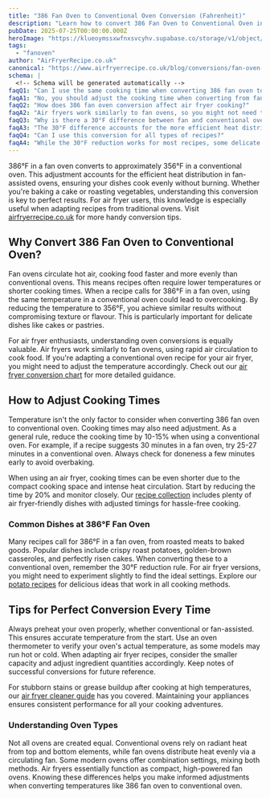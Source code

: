 ```yaml
---
title: "386 Fan Oven to Conventional Oven Conversion (Fahrenheit)"
description: "Learn how to convert 386 Fan Oven to Conventional Oven in Fahrenheit with our simple guide. Perfect for baking and air frying!"
pubDate: 2025-07-25T00:00:00.000Z
heroImage: "https://klueoymssxwfnxsvcyhv.supabase.co/storage/v1/object/public/Shmucket/386-fan-oven-to-conventional-oven-conversion-fahrenheit.png"
tags:
  - "fanoven"
author: "AirFryerRecipe.co.uk"
canonical: "https://www.airfryerrecipe.co.uk/blog/conversions/fan-oven-to-fahrenheit/386-fan-oven-to-conventional-oven-conversion-fahrenheit"
schema: |
  <!-- Schema will be generated automatically -->
faqQ1: "Can I use the same cooking time when converting 386 fan oven to conventional oven?"
faqA1: "No, you should adjust the cooking time when converting from fan to conventional oven. Typically, reduce the time by 10-15% when using a conventional oven at the converted temperature. Always check for doneness a few minutes early to prevent overcooking."
faqQ2: "How does 386 fan oven conversion affect air fryer cooking?"
faqA2: "Air fryers work similarly to fan ovens, so you might not need to adjust the temperature as much. However, due to their smaller size and faster air circulation, you'll likely need to reduce cooking times by about 20% compared to fan oven instructions."
faqQ3: "Why is there a 30°F difference between fan and conventional ovens?"
faqA3: "The 30°F difference accounts for the more efficient heat distribution in fan ovens. The circulating air cooks food faster and more evenly, so recipes require lower temperatures to achieve the same results as conventional ovens."
faqQ4: "Can I use this conversion for all types of recipes?"
faqA4: "While the 30°F reduction works for most recipes, some delicate items like soufflés or meringues might need more precise adjustments. It's always best to monitor your dish closely, especially when trying a conversion for the first time."
---
```

<p>386°F in a fan oven converts to approximately 356°F in a conventional oven. This adjustment accounts for the efficient heat distribution in fan-assisted ovens, ensuring your dishes cook evenly without burning. Whether you're baking a cake or roasting vegetables, understanding this conversion is key to perfect results. For air fryer users, this knowledge is especially useful when adapting recipes from traditional ovens. Visit <a href=https://www.airfryerrecipe.co.uk>airfryerrecipe.co.uk</a> for more handy conversion tips.</p>

<h2>Why Convert 386 Fan Oven to Conventional Oven?</h2>
<p>Fan ovens circulate hot air, cooking food faster and more evenly than conventional ovens. This means recipes often require lower temperatures or shorter cooking times. When a recipe calls for 386°F in a fan oven, using the same temperature in a conventional oven could lead to overcooking. By reducing the temperature to 356°F, you achieve similar results without compromising texture or flavour. This is particularly important for delicate dishes like cakes or pastries.</p>
<p>For air fryer enthusiasts, understanding oven conversions is equally valuable. Air fryers work similarly to fan ovens, using rapid air circulation to cook food. If you're adapting a conventional oven recipe for your air fryer, you might need to adjust the temperature accordingly. Check out our <a href=https://www.airfryerrecipe.co.uk/air-fryer-conversion-chart>air fryer conversion chart</a> for more detailed guidance.</p>

<h2>How to Adjust Cooking Times</h2>
<p>Temperature isn't the only factor to consider when converting 386 fan oven to conventional oven. Cooking times may also need adjustment. As a general rule, reduce the cooking time by 10-15% when using a conventional oven. For example, if a recipe suggests 30 minutes in a fan oven, try 25-27 minutes in a conventional oven. Always check for doneness a few minutes early to avoid overbaking.</p>
<p>When using an air fryer, cooking times can be even shorter due to the compact cooking space and intense heat circulation. Start by reducing the time by 20% and monitor closely. Our <a href=https://www.airfryerrecipe.co.uk/recipes>recipe collection</a> includes plenty of air fryer-friendly dishes with adjusted timings for hassle-free cooking.</p>

<h3>Common Dishes at 386°F Fan Oven</h3>
<p>Many recipes call for 386°F in a fan oven, from roasted meats to baked goods. Popular dishes include crispy roast potatoes, golden-brown casseroles, and perfectly risen cakes. When converting these to a conventional oven, remember the 30°F reduction rule. For air fryer versions, you might need to experiment slightly to find the ideal settings. Explore our <a href=https://www.airfryerrecipe.co.uk/recipe-category/potatoes>potato recipes</a> for delicious ideas that work in all cooking methods.</p>

<h2>Tips for Perfect Conversion Every Time</h2>
<p>Always preheat your oven properly, whether conventional or fan-assisted. This ensures accurate temperature from the start. Use an oven thermometer to verify your oven's actual temperature, as some models may run hot or cold. When adapting air fryer recipes, consider the smaller capacity and adjust ingredient quantities accordingly. Keep notes of successful conversions for future reference.</p>
<p>For stubborn stains or grease buildup after cooking at high temperatures, our <a href=https://www.airfryerrecipe.co.uk/air-fryer-cleaner>air fryer cleaner guide</a> has you covered. Maintaining your appliances ensures consistent performance for all your cooking adventures.</p>

<h3>Understanding Oven Types</h3>
<p>Not all ovens are created equal. Conventional ovens rely on radiant heat from top and bottom elements, while fan ovens distribute heat evenly via a circulating fan. Some modern ovens offer combination settings, mixing both methods. Air fryers essentially function as compact, high-powered fan ovens. Knowing these differences helps you make informed adjustments when converting temperatures like 386 fan oven to conventional oven.</p>
